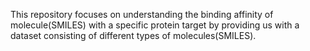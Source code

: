 This repository focuses on understanding the binding affinity of molecule(SMILES) with a specific protein target by providing us with a dataset consisting of different types of molecules(SMILES).
